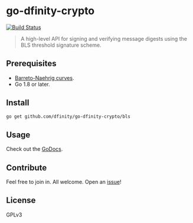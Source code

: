 # go-dfinity-crypto
[![Build Status](https://travis-ci.org/dfinity/go-dfinity-crypto.svg?branch=master)](https://travis-ci.org/dfinity/go-dfinity-crypto)

> A high-level API for signing and verifying message digests using the BLS threshold signature scheme.

## Prerequisites

* [Barreto-Naehrig curves](https://github.com/dfinity/bn).
* Go 1.8 or later.

## Install

```sh
go get github.com/dfinity/go-dfinity-crypto/bls
```

## Usage

Check out the [GoDocs](https://godoc.org/github.com/dfinity/go-dfinity-crypto/bls).

## Contribute

Feel free to join in. All welcome. Open an [issue](https://github.com/dfinity/go-dfinity-crypto/issues)!

## License

GPLv3
